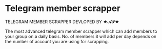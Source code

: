 # Telegram member scrapper
TELEGRAM MEMBER SCRAPPER DEVLOPED BY ★𝓐𝓟★

The most advanced telegram member scrapper which can add members to your group on a daily basis.
No. of members it will add per day depends on the number of account you are using for scrapping.
